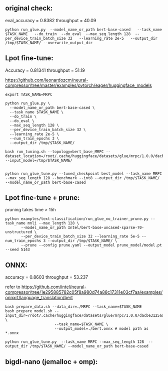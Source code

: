 ## original check:
eval_accuracy = 0.8382
throughput = 40.09

```
python run_glue.py  --model_name_or_path bert-base-cased   --task_name $TASK_NAME   --do_train  --do_eval  --max_seq_length 128  --per_device_train_batch_size 32   --learning_rate 2e-5   --output_dir /tmp/$TASK_NAME/ --overwrite_output_dir
```

## Lpot fine-tune:
Accuracy = 0.81341
throughput = 51.19

https://github.com/leonardozcm/neural-compressor/tree/master/examples/pytorch/eager/huggingface_models

```
export TASK_NAME=MRPC

python run_glue.py \
  --model_name_or_path bert-base-cased \
  --task_name $TASK_NAME \
  --do_train \
  --do_eval \
  --max_seq_length 128 \
  --per_device_train_batch_size 32 \
  --learning_rate 2e-5 \
  --num_train_epochs 3 \
  --output_dir /tmp/$TASK_NAME/

bash run_tuning.sh --topology=bert_base_MRPC --dataset_location=/root/.cache/huggingface/datasets/glue/mrpc/1.0.0/dacbe3125aa31d7f70367a07a8a9e72a5a0bfeb5fc42e75c9db75b96da6053ad --input_model=/tmp/$TASK_NAME/


python run_glue_tune.py --tuned_checkpoint best_model --task_name MRPC --max_seq_length 128 --benchmark --int8 --output_dir /tmp/$TASK_NAME/ --model_name_or_path bert-base-cased
```


## Lpot fine-tune + prune:

pruning takes time > 15h

```
python examples/text-classification/run_glue_no_trainer_prune.py --task_name mnli --max_length 128 \
       --model_name_or_path Intel/bert-base-uncased-sparse-70-unstructured \
       --per_device_train_batch_size 32 --learning_rate 5e-5 --num_train_epochs 3 --output_dir /tmp/$TASK_NAME/ \
       --prune --config prune.yaml --output_model prune_model/model.pt --seed 5143
```

## ONNX:
accuracy = 0.8603
throughput = 53.237

refer to https://github.com/intel/neural-compressor/tree/1e295885782c05f8a980d74a88c17311e03cf7aa/examples/onnxrt/language_translation/bert
```
bash prepare_data.sh --data_dir=./MRPC --task_name=$TASK_NAME
bash prepare_model.sh --input_dir=/root/.cache/huggingface/datasets/glue/mrpc/1.0.0/dacbe3125aa31d7f70367a07a8a9e72a5a0bfeb5fc42e75c9db75b96da6053ad \
                      --task_name=$TASK_NAME \
                      --output_model=./bert.onnx # model path as *.onnx

python run_glue_tune.py  --task_name MRPC --max_seq_length 128  --output_dir /tmp/$TASK_NAME/ --model_name_or_path bert-base-cased
```

## bigdl-nano (jemalloc + omp):



